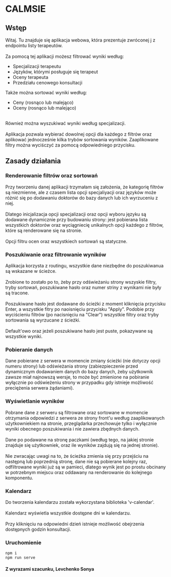 # CALMSIE

## Wstęp

Witaj. Tu znajduje się aplikacja webowa, która prezentuje zwróconej j z endpointu listy terapeutów. 
<br/><br/>
Za pomocą tej aplikacji możesz filtrować wyniki według:
<ul>
 <li>Specjalizacji terapeutu</li>
 <li>Języków, którymi posługuje się terapeut</li>
 <li>Oceny terapeuta</li>
 <li>Przedziału cenowego konsultacji</li>
</ul>
Także można sortować wyniki według:
<ul>
  <li>Ceny (rosnąco lub malejąco)</li> 
  <li>Oceny (rosnąco lub malejąco)</li> 
</ul>
<br/>
Również można wyszukiwać wyniki według specjalizacji.
<br/><br/>
Aplikacja pozwala wybierać dowolnej opcji dla każdego z filtrów oraz aplikować jednocześnie kilka trybów sortowania wyników.
Zaaplikowane filtry można wyciśczyć za pomocą odpowiedniego przycisku.

## Zasady działania

### Renderowanie filtrów oraz sortowań

Przy tworzeniu danej aplikacji trzymałam się założenia, że kategorię filtrów są niezmienne, ale z czasem lista opcji specjaliyacji 
oraz języków może różnić się po dodawaniu doktorów do bazy danych lub ich wyrzuceniu z niej.
<br><br>
Dlatego inicjalizacja opcji specjalizacji oraz opcji wyboru języku są dodawane dynamicznie przy budowaniu strony: jest pobierana 
lista wszystkich doktorów oraz wyciągniecię unikalnych opcji każdego z filtrów, które są renderowane się na stronie. 
<br><br>
Opcji filtru ocen oraz wszystkiech sortowań są statyczne.

### Poszukiwanie oraz filtrowanie wyników

Aplikacja korzysta z routingu, wszystkie dane niezbędne do poszukiwanua są wskazane w ścieżce. 
<br><br>
Zrobione to zostało po to, żeby przy odświeżaniu strony wszyskie filtry, tryby sortowań, poszukiwane 
hasło oraz numer striny z wynikami nie były są tracone.
<br><br>
Poszukiwane hasło jest dodawane do ścieżki z moment kliknięcia przycisku Enter, a wszystkie fitry po
naoisnięciu przycisku "Apply". Podobie przy wyciścieniu filtrów (po nacisnięciu na "Clear") wszystkie
filtry oraz tryby sortowania są wyrzucane z ścieżki. 
<br><br>
Default'owo oraz jeżeli poszukiwane hasło jest puste, pokazywane są wszystkie wyniki.

### Pobieranie danych

Dane pobierane z serwera w momencie zmiany ścieżki (nie dotyczy opcji numeru strony) lub odświeżania strony 
(zabiezpieczenie przed dynamicznym dodawaniem danych do bazy danych, żeby użytkownik zawsze miał najnowszą wersje, 
to może być zmienione na pobiranie wyłącznie po odświeżeniu strony w przypadku gdy istnieje możliwość preciężenia 
serwera żądaniami). 

### Wyświetlanie wyników

Pobrane dane z serweru są filtrowane oraz sortowane w momencie otrzymania odpowiedzi z serwera ze strony front'u według 
zaaplikowanych użytkowniekiem na stronie, przeglądarka przechowuje tylko i wyłącznie wyniki obecnego poszukiwania i 
nie zawiera zbędnych danych.
<br><br>
Dane po podawane na stronę paczkami (według tego, na jakiej stronie znajduje się użytkowniek, oraz ile wyników zajdują 
się na jednej stronie).
<br><br>
Nie zwracając uwagi na to, że ścieżka zmienia się przy przejściu na następną lub poprzednią stronę, dane nie są pobierane
kolejny raz, odfiltrowane wyniki już są w pamieci, dlatego wynik jest po prostu obcinany w potrzebnym miejscu oraz oddawany
na renderowanie do kolejnego komponentu.

### Kalendarz

Do tworzenia kalendarzu została wykorzystana biblioteka 'v-calendar'. 
<br><br>
Kalendarz wyświetla wszystkie dostępne dni w kalendarzu. 
<br><br>
Przy kliknięciu na odpowiedni dzień istnieje możliwość obejrzenia dostępnych godzin konsultacji.

### Uruchomienie
```
npm i
npm run serve
```

#### Z wyrazami szacunku, Levchenko Sonya
